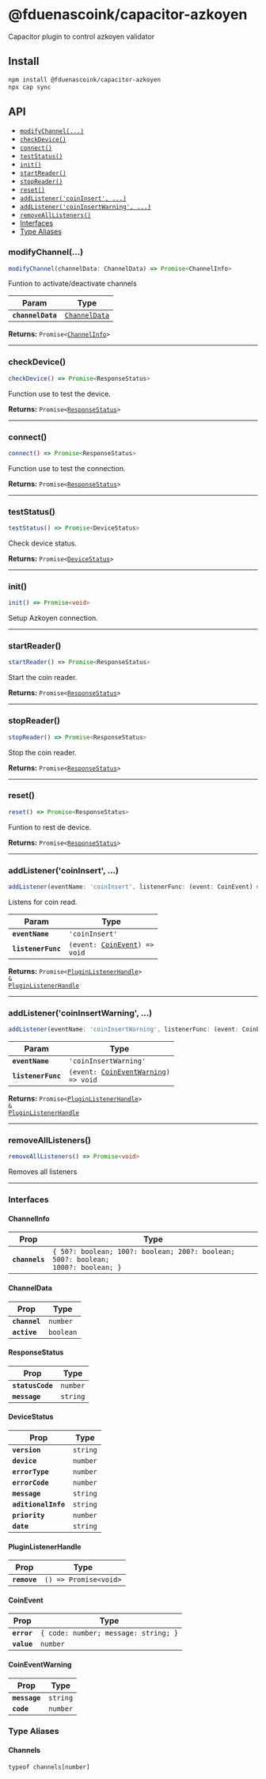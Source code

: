 # @fduenascoink/capacitor-azkoyen

Capacitor plugin to control azkoyen validator

## Install

```bash
npm install @fduenascoink/capacitor-azkoyen
npx cap sync
```

## API

<docgen-index>

* [`modifyChannel(...)`](#modifychannel)
* [`checkDevice()`](#checkdevice)
* [`connect()`](#connect)
* [`testStatus()`](#teststatus)
* [`init()`](#init)
* [`startReader()`](#startreader)
* [`stopReader()`](#stopreader)
* [`reset()`](#reset)
* [`addListener('coinInsert', ...)`](#addlistenercoininsert)
* [`addListener('coinInsertWarning', ...)`](#addlistenercoininsertwarning)
* [`removeAllListeners()`](#removealllisteners)
* [Interfaces](#interfaces)
* [Type Aliases](#type-aliases)

</docgen-index>

<docgen-api>
<!--Update the source file JSDoc comments and rerun docgen to update the docs below-->

### modifyChannel(...)

```typescript
modifyChannel(channelData: ChannelData) => Promise<ChannelInfo>
```

Funtion to activate/deactivate channels

| Param             | Type                                                |
| ----------------- | --------------------------------------------------- |
| **`channelData`** | <code><a href="#channeldata">ChannelData</a></code> |

**Returns:** <code>Promise&lt;<a href="#channelinfo">ChannelInfo</a>&gt;</code>

--------------------


### checkDevice()

```typescript
checkDevice() => Promise<ResponseStatus>
```

Function use to test the device.

**Returns:** <code>Promise&lt;<a href="#responsestatus">ResponseStatus</a>&gt;</code>

--------------------


### connect()

```typescript
connect() => Promise<ResponseStatus>
```

Function use to test the connection.

**Returns:** <code>Promise&lt;<a href="#responsestatus">ResponseStatus</a>&gt;</code>

--------------------


### testStatus()

```typescript
testStatus() => Promise<DeviceStatus>
```

Check device status.

**Returns:** <code>Promise&lt;<a href="#devicestatus">DeviceStatus</a>&gt;</code>

--------------------


### init()

```typescript
init() => Promise<void>
```

Setup Azkoyen connection.

--------------------


### startReader()

```typescript
startReader() => Promise<ResponseStatus>
```

Start the coin reader.

**Returns:** <code>Promise&lt;<a href="#responsestatus">ResponseStatus</a>&gt;</code>

--------------------


### stopReader()

```typescript
stopReader() => Promise<ResponseStatus>
```

Stop the coin reader.

**Returns:** <code>Promise&lt;<a href="#responsestatus">ResponseStatus</a>&gt;</code>

--------------------


### reset()

```typescript
reset() => Promise<ResponseStatus>
```

Funtion to rest de device.

**Returns:** <code>Promise&lt;<a href="#responsestatus">ResponseStatus</a>&gt;</code>

--------------------


### addListener('coinInsert', ...)

```typescript
addListener(eventName: 'coinInsert', listenerFunc: (event: CoinEvent) => void) => Promise<PluginListenerHandle> & PluginListenerHandle
```

Listens for coin read.

| Param              | Type                                                                |
| ------------------ | ------------------------------------------------------------------- |
| **`eventName`**    | <code>'coinInsert'</code>                                           |
| **`listenerFunc`** | <code>(event: <a href="#coinevent">CoinEvent</a>) =&gt; void</code> |

**Returns:** <code>Promise&lt;<a href="#pluginlistenerhandle">PluginListenerHandle</a>&gt; & <a href="#pluginlistenerhandle">PluginListenerHandle</a></code>

--------------------


### addListener('coinInsertWarning', ...)

```typescript
addListener(eventName: 'coinInsertWarning', listenerFunc: (event: CoinEventWarning) => void) => Promise<PluginListenerHandle> & PluginListenerHandle
```

| Param              | Type                                                                              |
| ------------------ | --------------------------------------------------------------------------------- |
| **`eventName`**    | <code>'coinInsertWarning'</code>                                                  |
| **`listenerFunc`** | <code>(event: <a href="#coineventwarning">CoinEventWarning</a>) =&gt; void</code> |

**Returns:** <code>Promise&lt;<a href="#pluginlistenerhandle">PluginListenerHandle</a>&gt; & <a href="#pluginlistenerhandle">PluginListenerHandle</a></code>

--------------------


### removeAllListeners()

```typescript
removeAllListeners() => Promise<void>
```

Removes all listeners

--------------------


### Interfaces


#### ChannelInfo

| Prop           | Type                                                                                        |
| -------------- | ------------------------------------------------------------------------------------------- |
| **`channels`** | <code>{ 50?: boolean; 100?: boolean; 200?: boolean; 500?: boolean; 1000?: boolean; }</code> |


#### ChannelData

| Prop          | Type                 |
| ------------- | -------------------- |
| **`channel`** | <code>number</code>  |
| **`active`**  | <code>boolean</code> |


#### ResponseStatus

| Prop             | Type                |
| ---------------- | ------------------- |
| **`statusCode`** | <code>number</code> |
| **`message`**    | <code>string</code> |


#### DeviceStatus

| Prop                | Type                |
| ------------------- | ------------------- |
| **`version`**       | <code>string</code> |
| **`device`**        | <code>number</code> |
| **`errorType`**     | <code>number</code> |
| **`errorCode`**     | <code>number</code> |
| **`message`**       | <code>string</code> |
| **`aditionalInfo`** | <code>string</code> |
| **`priority`**      | <code>number</code> |
| **`date`**          | <code>string</code> |


#### PluginListenerHandle

| Prop         | Type                                      |
| ------------ | ----------------------------------------- |
| **`remove`** | <code>() =&gt; Promise&lt;void&gt;</code> |


#### CoinEvent

| Prop        | Type                                            |
| ----------- | ----------------------------------------------- |
| **`error`** | <code>{ code: number; message: string; }</code> |
| **`value`** | <code>number</code>                             |


#### CoinEventWarning

| Prop          | Type                |
| ------------- | ------------------- |
| **`message`** | <code>string</code> |
| **`code`**    | <code>number</code> |


### Type Aliases


#### Channels

<code>typeof channels[number]</code>

</docgen-api>
